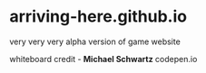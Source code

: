 # arriving-here.github.io
very very very alpha version of game website


whiteboard credit - **Michael Schwartz**
codepen.io
